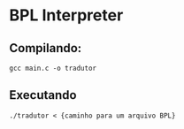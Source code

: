 # BPL Interpreter
 
## Compilando:

```
gcc main.c -o tradutor
```

## Executando

```
./tradutor < {caminho para um arquivo BPL}
```